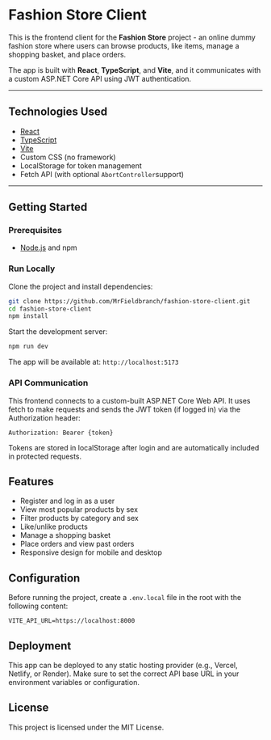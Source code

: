 # Fashion Store Client

This is the frontend client for the **Fashion Store** project - an online dummy fashion store
where users can browse products, like items, manage a shopping basket, and place orders.

The app is built with **React**, **TypeScript**, and **Vite**, and it communicates with a custom
ASP.NET Core API using JWT authentication.

---

## Technologies Used
- [React](https://reactjs.org/)
- [TypeScript](https://www.typescriptlang.org/)
- [Vite](https://vitejs.dev/)
- Custom CSS (no framework)
- LocalStorage for token management
- Fetch API (with optional `AbortController`support)

---

## Getting Started

### Prerequisites
- [Node.js](https://nodejs.org/) and npm

### Run Locally
Clone the project and install dependencies:

```bash
git clone https://github.com/MrFieldbranch/fashion-store-client.git
cd fashion-store-client
npm install
```

Start the development server:

```bash
npm run dev
```

The app will be available at:
`http://localhost:5173`

### API Communication
This frontend connects to a custom-built ASP.NET Core Web API.
It uses fetch to make requests and sends the JWT token (if logged in) via the Authorization header:
```http
Authorization: Bearer {token}
```
Tokens are stored in localStorage after login and are automatically included in protected requests.

## Features
- Register and log in as a user
- View most popular products by sex
- Filter products by category and sex
- Like/unlike products
- Manage a shopping basket
- Place orders and view past orders
- Responsive design for mobile and desktop

## Configuration
Before running the project, create a `.env.local` file in the root with the following content:
```env
VITE_API_URL=https://localhost:8000
```

## Deployment
This app can be deployed to any static hosting provider (e.g., Vercel, Netlify, or Render).
Make sure to set the correct API base URL in your environment variables or configuration.

## License
This project is licensed under the MIT License.


